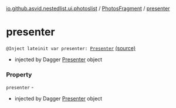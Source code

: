 [io.github.asvid.nestedlist.ui.photoslist](../index.md) / [PhotosFragment](index.md) / [presenter](./presenter.md)

# presenter

`@Inject lateinit var presenter: `[`Presenter`](../-presenter/index.md) [(source)](https://github.com/asvid/NestedList/tree/master/app/src/main/java/io/github/asvid/nestedlist/ui/photoslist/PhotosFragment.kt#L29)
* injected by Dagger [Presenter](../-presenter/index.md) object

### Property

`presenter` -
* injected by Dagger [Presenter](../-presenter/index.md) object
